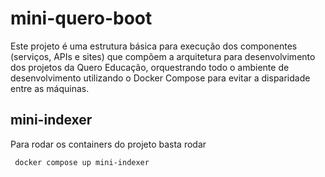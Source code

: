# mini-quero-boot
Este projeto é uma estrutura básica para execução dos componentes (serviços, APIs e sites) que compõem a arquitetura para desenvolvimento dos projetos da Quero Educação, orquestrando todo o ambiente de desenvolvimento utilizando o Docker Compose para evitar a disparidade entre as máquinas.

## mini-indexer 
Para rodar os containers do projeto basta rodar
```
 docker compose up mini-indexer
```
